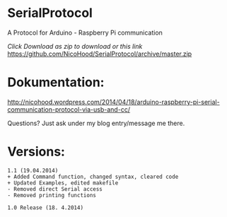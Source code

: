 SerialProtocol
==============

A Protocol for Arduino - Raspberry Pi communication

*Click Download as zip to download or this link*
https://github.com/NicoHood/SerialProtocol/archive/master.zip

Dokumentation:
==============
http://nicohood.wordpress.com/2014/04/18/arduino-raspberry-pi-serial-communication-protocol-via-usb-and-cc/

Questions? Just ask under my blog entry/message me there.

Versions:
==============

    1.1 (19.04.2014)
    + Added Command function, changed syntax, cleared code
    + Updated Examples, edited makefile
    - Removed direct Serial access
    - Removed printing functions
    
    1.0 Release (18. 4.2014)
    
    
    
